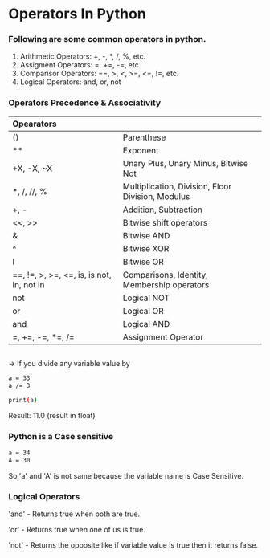 
# Operators In Python
### Following are some common operators in python.

1. Arithmetic Operators: +, -, *, /, %, etc.
2. Assigment Operators: =, +=, -=, etc.
3. Comparisor Operators: ==, >, <, >=, <=, !=, etc.
4. Logical Operators: and, or, not

### Operators Precedence & Associativity

| Opearators |      |
| :-------- | :------- |
| () | Parenthese|
| ** | Exponent |
| +X, -X, ~X | Unary Plus, Unary Minus, Bitwise Not |
| *, /, //, % | Multiplication, Division, Floor Division, Modulus
| +, - | Addition, Subtraction |
| <<, >> | Bitwise shift operators |
| & | Bitwise AND |
| ^ | Bitwise XOR |
| l | Bitwise OR |
| ==, !=, >, >=, <=, is, is not, in, not in | Comparisons, Identity, Membership operators |
| not | Logical NOT |
| or | Logical OR |
| and | Logical AND |
| =, +=, -=, *=, /= | Assignment Operator |

##

-> If you divide any variable value by 

```bash
a = 33
a /= 3

print(a)
```
Result: 11.0 (result in float)

### Python is a Case sensitive

```bash
a = 34
A = 30
```

So 'a' and 'A' is not same because the variable name is Case Sensitive.

### Logical Operators

'and' - Returns true when both are true.

'or' - Returns true when one of us is true.

'not' - Returns the opposite like if variable value is true then it returns false.
